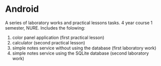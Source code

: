 # Android

A series of laboratory works and practical lessons tasks. 4 year course 1 semester, NURE.
Includes the folowing:
1) color panel application (first practical lesson)
2) calculator (second practical lesson)
3) simple notes service without using the database (first laboratory work)
4) simple notes service using the SQLite database (second laboratory work)
